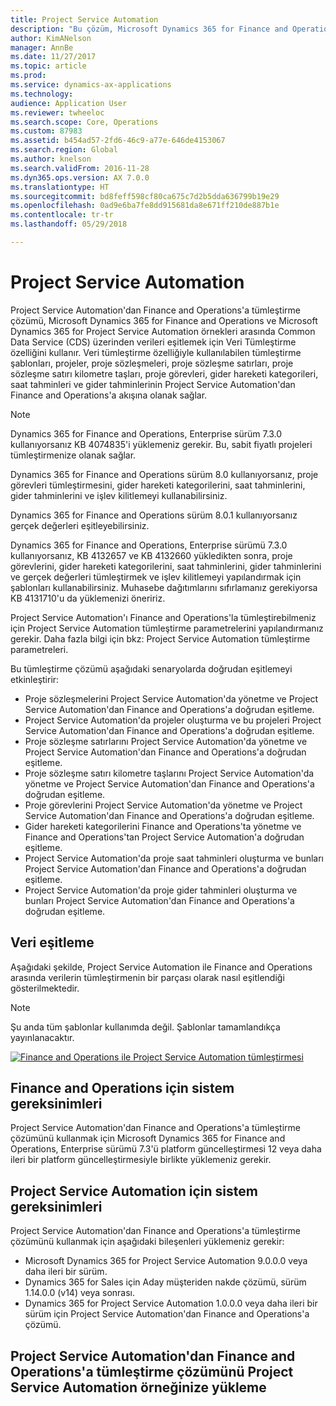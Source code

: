 ```yaml
---
title: Project Service Automation
description: "Bu çözüm, Microsoft Dynamics 365 for Finance and Operations ve Microsoft Dynamics 365 for Project Service Automation örnekleri arasında Common Data Service (CDS) üzerinden verileri eşitlemek için Veri Tümleştirme özelliğini kullanır."
author: KimANelson
manager: AnnBe
ms.date: 11/27/2017
ms.topic: article
ms.prod: 
ms.service: dynamics-ax-applications
ms.technology: 
audience: Application User
ms.reviewer: twheeloc
ms.search.scope: Core, Operations
ms.custom: 87983
ms.assetid: b454ad57-2fd6-46c9-a77e-646de4153067
ms.search.region: Global
ms.author: knelson
ms.search.validFrom: 2016-11-28
ms.dyn365.ops.version: AX 7.0.0
ms.translationtype: HT
ms.sourcegitcommit: bd8feff598cf80ca675c7d2b5dda636799b19e29
ms.openlocfilehash: 0ad9e6ba7fe8dd915681da8e671ff210de887b1e
ms.contentlocale: tr-tr
ms.lasthandoff: 05/29/2018

---
```


# <a name="project-service-automation"></a>Project Service Automation

Project Service Automation'dan Finance and Operations'a tümleştirme çözümü, Microsoft Dynamics 365 for Finance and Operations ve Microsoft Dynamics 365 for Project Service Automation örnekleri arasında Common Data Service (CDS) üzerinden verileri eşitlemek için Veri Tümleştirme özelliğini kullanır. Veri tümleştirme özelliğiyle kullanılabilen tümleştirme şablonları, projeler, proje sözleşmeleri, proje sözleşme satırları, proje sözleşme satırı kilometre taşları, proje görevleri, gider hareketi kategorileri, saat tahminleri ve gider tahminlerinin Project Service Automation'dan Finance and Operations'a akışına olanak sağlar.

> [!NOTE] 
> Dynamics 365 for Finance and Operations, Enterprise sürüm 7.3.0 kullanıyorsanız KB 4074835'i yüklemeniz gerekir. Bu, sabit fiyatlı projeleri tümleştirmenize olanak sağlar.
>
> Dynamics 365 for Finance and Operations sürüm 8.0 kullanıyorsanız, proje görevleri tümleştirmesini, gider hareketi kategorilerini, saat tahminlerini, gider tahminlerini ve işlev kilitlemeyi kullanabilirsiniz.
>
> Dynamics 365 for Finance and Operations sürüm 8.0.1 kullanıyorsanız gerçek değerleri eşitleyebilirsiniz.
>
> Dynamics 365 for Finance and Operations, Enterprise sürümü 7.3.0 kullanıyorsanız, KB 4132657 ve KB 4132660 yükledikten sonra, proje görevlerini, gider hareketi kategorilerini, saat tahminlerini, gider tahminlerini ve gerçek değerleri tümleştirmek ve işlev kilitlemeyi yapılandırmak için şablonları kullanabilirsiniz. Muhasebe dağıtımlarını sıfırlamanız gerekiyorsa KB 4131710'u da yüklemenizi öneririz.

Project Service Automation'ı Finance and Operations'la tümleştirebilmeniz için Project Service Automation tümleştirme parametrelerini yapılandırmanız gerekir. Daha fazla bilgi için bkz: Project Service Automation tümleştirme parametreleri.

Bu tümleştirme çözümü aşağıdaki senaryolarda doğrudan eşitlemeyi etkinleştirir:

- Proje sözleşmelerini Project Service Automation'da yönetme ve Project Service Automation'dan Finance and Operations'a doğrudan eşitleme.
- Project Service Automation'da projeler oluşturma ve bu projeleri Project Service Automation'dan Finance and Operations'a doğrudan eşitleme.
- Proje sözleşme satırlarını Project Service Automation'da yönetme ve Project Service Automation'dan Finance and Operations'a doğrudan eşitleme.
- Proje sözleşme satırı kilometre taşlarını Project Service Automation'da yönetme ve Project Service Automation'dan Finance and Operations'a doğrudan eşitleme.
- Proje görevlerini Project Service Automation'da yönetme ve Project Service Automation'dan Finance and Operations'a doğrudan eşitleme.
- Gider hareketi kategorilerini Finance and Operations'ta yönetme ve Finance and Operations'tan Project Service Automation'a doğrudan eşitleme.
- Project Service Automation'da proje saat tahminleri oluşturma ve bunları Project Service Automation'dan Finance and Operations'a doğrudan eşitleme.
- Project Service Automation'da proje gider tahminleri oluşturma ve bunları Project Service Automation'dan Finance and Operations'a doğrudan eşitleme.

## <a name="data-synchronization"></a>Veri eşitleme
Aşağıdaki şekilde, Project Service Automation ile Finance and Operations arasında verilerin tümleştirmenin bir parçası olarak nasıl eşitlendiği gösterilmektedir.

> [!NOTE]
> Şu anda tüm şablonlar kullanımda değil. Şablonlar tamamlandıkça yayınlanacaktır.

[![Finance and Operations ile Project Service Automation tümleştirmesi](./media/PSA-integration.png)](./media/PSA-integration.png)

## <a name="system-requirements-for-finance-and-operations"></a>Finance and Operations için sistem gereksinimleri

Project Service Automation'dan Finance and Operations'a tümleştirme çözümünü kullanmak için Microsoft Dynamics 365 for Finance and Operations, Enterprise sürümü 7.3'ü platform güncelleştirmesi 12 veya daha ileri bir platform güncelleştirmesiyle birlikte yüklemeniz gerekir.

## <a name="system-requirements-for-project-service-automation"></a>Project Service Automation için sistem gereksinimleri

Project Service Automation'dan Finance and Operations'a tümleştirme çözümünü kullanmak için aşağıdaki bileşenleri yüklemeniz gerekir:

- Microsoft Dynamics 365 for Project Service Automation 9.0.0.0 veya daha ileri bir sürüm.
- Dynamics 365 for Sales için Aday müşteriden nakde çözümü, sürüm 1.14.0.0 (v14) veya sonrası.
- Dynamics 365 for Project Service Automation 1.0.0.0 veya daha ileri bir sürüm için Project Service Automation'dan Finance and Operations'a çözümü.

## <a name="install-the-project-service-automation-to-finance-and-operations-integration-solution-in-your-project-service-automation-instance"></a>Project Service Automation'dan Finance and Operations'a tümleştirme çözümünü Project Service Automation örneğinize yükleme



